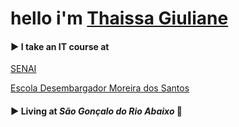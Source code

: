 # hello i'm [Thaissa Giuliane](https://github.com/victorluansilva)


#### :arrow_forward: I take an IT course at

[SENAI](https://www.google.com/maps/place/SENAI+S%C3%A3o+Gon%C3%A7alo+do+Rio+Abaixo+CFP+Jos%C3%A9+Fernando+Coura/@-19.8191976,-43.3584022,17z/data=!4m14!1m7!3m6!1s0xa5b311783c8f75:0xeafea1dddffe587b!2sSENAI+S%C3%A3o+Gon%C3%A7alo+do+Rio+Abaixo+CFP+Jos%C3%A9+Fernando+Coura!8m2!3d-19.8191976!4d-43.3558273!16s%2Fg%2F12hq167c3!3m5!1s0xa5b311783c8f75:0xeafea1dddffe587b!8m2!3d-19.8191976!4d-43.3558273!16s%2Fg%2F12hq167c3?entry=ttu)

[Escola Desembargador Moreira dos Santos](https://www.mg.gov.br/instituicao_unidade/escola-estadual-desembargador-moreira-santos)

#### :arrow_forward: Living at ***São Gonçalo do Rio Abaixo*** :city_sunrise:
##

<div aling ="left">
<a href="thaissagiulianecsilva@gmail.com" target="pink"/>
</div>

##

<div>
  <a hrf="https://github.com/victorluansilva" target="black"/>
</div>

 

